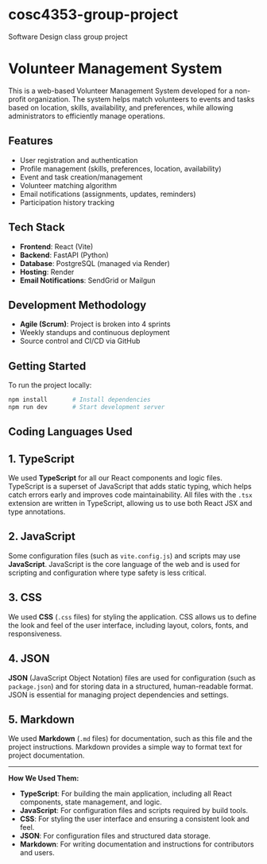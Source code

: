 # cosc4353-group-project
Software Design class group project

# Volunteer Management System

This is a web-based Volunteer Management System developed for a non-profit organization. The system helps match volunteers to events and tasks based on location, skills, availability, and preferences, while allowing administrators to efficiently manage operations.

## Features

- User registration and authentication
- Profile management (skills, preferences, location, availability)
- Event and task creation/management
- Volunteer matching algorithm
- Email notifications (assignments, updates, reminders)
- Participation history tracking

## Tech Stack

- **Frontend**: React (Vite)
- **Backend**: FastAPI (Python)
- **Database**: PostgreSQL (managed via Render)
- **Hosting**: Render
- **Email Notifications**: SendGrid or Mailgun

## Development Methodology

- **Agile (Scrum)**: Project is broken into 4 sprints
- Weekly standups and continuous deployment
- Source control and CI/CD via GitHub

## Getting Started

To run the project locally:

```bash
npm install       # Install dependencies
npm run dev       # Start development server
```


## Coding Languages Used

## 1. TypeScript
We used **TypeScript** for all our React components and logic files. TypeScript is a superset of JavaScript that adds static typing, which helps catch errors early and improves code maintainability. All files with the `.tsx` extension are written in TypeScript, allowing us to use both React JSX and type annotations.

## 2. JavaScript
Some configuration files (such as `vite.config.js`) and scripts may use **JavaScript**. JavaScript is the core language of the web and is used for scripting and configuration where type safety is less critical.

## 3. CSS
We used **CSS** (`.css` files) for styling the application. CSS allows us to define the look and feel of the user interface, including layout, colors, fonts, and responsiveness.

## 4. JSON
**JSON** (JavaScript Object Notation) files are used for configuration (such as `package.json`) and for storing data in a structured, human-readable format. JSON is essential for managing project dependencies and settings.

## 5. Markdown
We used **Markdown** (`.md` files) for documentation, such as this file and the project instructions. Markdown provides a simple way to format text for project documentation.

---

**How We Used Them:**
- **TypeScript**: For building the main application, including all React components, state management, and logic.
- **JavaScript**: For configuration files and scripts required by build tools.
- **CSS**: For styling the user interface and ensuring a consistent look and feel.
- **JSON**: For configuration files and structured data storage.
- **Markdown**: For writing documentation and instructions for contributors and users.